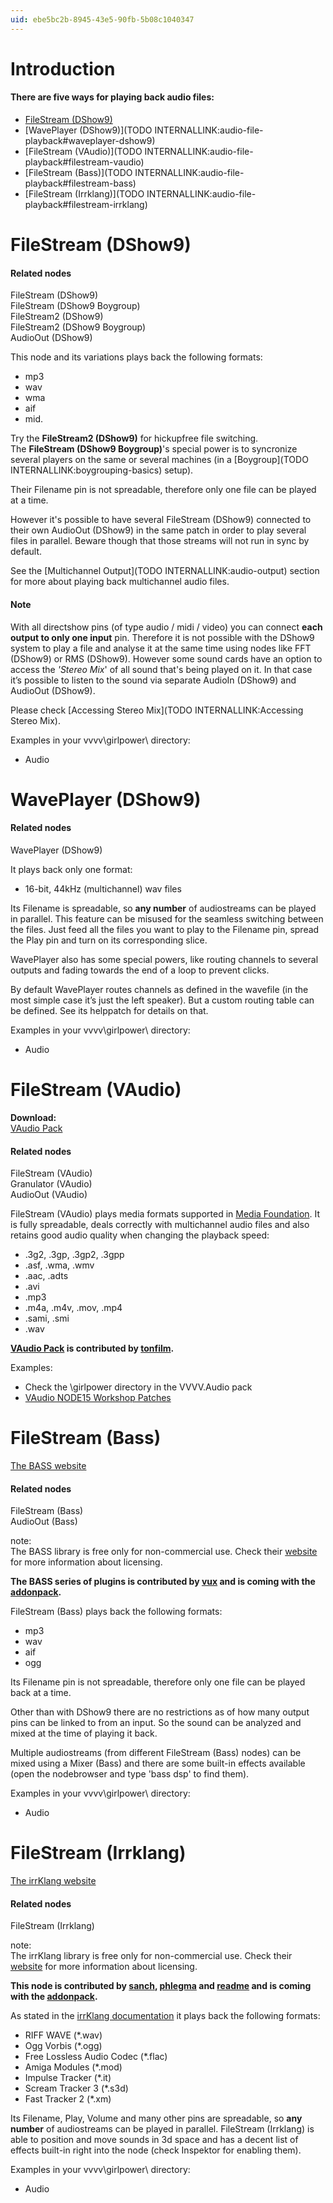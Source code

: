 ```yaml
---
uid: ebe5bc2b-8945-43e5-90fb-5b08c1040347
---
```


# Introduction

#### There are five ways for playing back audio files:

* [FileStream (DShow9)](xref:ebe5bc2b-8945-43e5-90fb-5b08c1040347#filestream-dshow9)  
* [WavePlayer (DShow9)](TODO INTERNALLINK:audio-file-playback#waveplayer-dshow9)  
* [FileStream (VAudio)](TODO INTERNALLINK:audio-file-playback#filestream-vaudio)  
* [FileStream (Bass)](TODO INTERNALLINK:audio-file-playback#filestream-bass)  
* [FileStream (Irrklang)](TODO INTERNALLINK:audio-file-playback#filestream-irrklang)  




# FileStream (DShow9)

#### Related nodes
<span class="node">FileStream (DShow9)</span>  
<span class="node">FileStream (DShow9 Boygroup)</span>  
<span class="node">FileStream2 (DShow9)</span>  
<span class="node">FileStream2 (DShow9 Boygroup)</span>  
<span class="node">AudioOut (DShow9)</span>  


This node and its variations plays back the following formats:  
* mp3  
* wav  
* wma  
* aif  
* mid.  

Try the **FileStream2 (DShow9)** for hickupfree file switching.  
The **FileStream (DShow9 Boygroup)**'s special power is to syncronize several players on the same or several machines (in a [Boygroup](TODO INTERNALLINK:boygrouping-basics) setup).  

Their <span class="pin">Filename</span> pin is not spreadable, therefore only one file can be played at a time.  

However it's possible to have several <span class="node">FileStream (DShow9)</span> connected to their own <span class="node">AudioOut (DShow9)</span> in the same patch in order to play several files in parallel. Beware though that those streams will not run in sync by default.  

See the [Multichannel Output](TODO INTERNALLINK:audio-output) section for more about playing back multichannel audio files.  


#### Note

With all directshow pins (of type audio / midi / video) you can connect **each output to only one input** pin. Therefore it is not possible with the DShow9 system to play a file and analyse it at the same time using nodes like <span class="node">FFT (DShow9)</span> or <span class="node">RMS (DShow9)</span>. However some sound cards have an option to access the *'Stereo Mix*' of all sound that's being played on it. In that case it’s possible to listen to the sound via separate <span class="node">AudioIn (DShow9)</span> and <span class="node">AudioOut (DShow9)</span>.   

Please check [Accessing Stereo Mix](TODO INTERNALLINK:Accessing Stereo Mix).  

Examples in your vvvv\girlpower\ directory:  
* Audio  




# WavePlayer (DShow9)

#### Related nodes
<span class="node">WavePlayer (DShow9)</span>  


It plays back only one format:  
* 16-bit, 44kHz (multichannel) wav files  

Its <span class="pin">Filename</span> is spreadable, so **any number** of audiostreams can be played in parallel. This feature can be misused for the seamless switching between the files. Just feed all the files you want to play to the <span class="pin">Filename</span> pin, spread the <span class="pin">Play</span> pin and turn on its corresponding slice.  

WavePlayer also has some special powers, like routing channels to several outputs and fading towards the end of a loop to prevent clicks.  

By default WavePlayer routes channels as defined in the wavefile (in the most simple case it’s just the left speaker). But a custom routing table can be defined. See its helppatch for details on that.  

Examples in your vvvv\girlpower\ directory:  
* Audio  





# FileStream (VAudio)

**Download:**  
<a href="https://vvvv.org/contribution/vvvv.audio-pack-alpha" class="extURL contribution" target="_blank">VAudio Pack</a>  

#### Related nodes
FileStream (VAudio)  
Granulator (VAudio)  
AudioOut (VAudio)  



FileStream (VAudio) plays media formats supported in <a href="https://msdn.microsoft.com/en-us/library/windows/desktop/dd757927(v=vs.85).aspx" class="extURL" target="_blank">Media Foundation</a>. It is fully spreadable, deals correctly with multichannel audio files and also retains good audio quality when changing the playback speed:  

* .3g2, .3gp, .3gp2, .3gpp  
* .asf, .wma, .wmv  
* .aac, .adts  
* .avi  
* .mp3  
* .m4a, .m4v, .mov, .mp4  
* .sami, .smi  
* .wav  


**<a href="https://vvvv.org/contribution/vvvv.audio-pack-alpha" class="extURL contribution" target="_blank">VAudio Pack</a> is contributed by <span class="user"><a href="https://vvvv.org/users/tonfilm" class="extURL" target="_blank">tonfilm</a></span>.**  

Examples:  
* Check the \girlpower directory in the VVVV.Audio pack  
* <a href="https://vvvv.org/contribution/vvvv.audio-node15-workshop-patches" class="extURL contribution" target="_blank">VAudio NODE15 Workshop Patches</a>  





# FileStream (Bass)


<a href="http://www.un4seen.com/bass.html" class="extURL" target="_blank">The BASS website</a>  

#### Related nodes
<span class="node">FileStream (Bass)</span>  
<span class="node">AudioOut (Bass)</span>  



note:  
The BASS library is free only for non-commercial use. Check their <a href="http://www.un4seen.com/bass.html" class="extURL" target="_blank">website</a> for more information about licensing.  
  

**The BASS series of plugins is contributed by <span class="user"><a href="https://vvvv.org/users/vux" class="extURL" target="_blank">vux</a></span> and is coming with the <a href="https://vvvv.org/downloads#addonpack" class="extURL" target="_blank">addonpack</a>.**  

<span class="node">FileStream (Bass)</span> plays back the following formats:  
* mp3  
* wav  
* aif  
* ogg  

Its <span class="pin">Filename </span> pin is not spreadable, therefore only one file can be played back at a time.  

Other than with DShow9 there are no restrictions as of how many output pins can be linked to from an input. So the sound can be analyzed and mixed at the time of playing it back.  

Multiple audiostreams (from different <span class="node">FileStream (Bass)</span> nodes) can be mixed using a <span class="node">Mixer (Bass)</span> and there are some built-in effects available (open the nodebrowser and type 'bass dsp' to find them).  

Examples in your vvvv\girlpower\ directory:  
* Audio  





# FileStream (Irrklang)


<a href="http://www.ambiera.com/irrklang/" class="extURL" target="_blank">The irrKlang website</a>  

#### Related nodes
<span class="node">FileStream (Irrklang)</span>  



note:  
The irrKlang library is free only for non-commercial use. Check their <a href="http://www.ambiera.com/irrklang/irrklang_pro.html" class="extURL" target="_blank">website</a> for more information about licensing.  
  

**This node is contributed by <span class="user"><a href="https://vvvv.org/users/sanch" class="extURL" target="_blank">sanch</a></span>, <span class="user"><a href="https://vvvv.org/users/phlegma" class="extURL" target="_blank">phlegma</a></span> and <span class="user"><a href="https://vvvv.org/users/readme" class="extURL" target="_blank">readme</a></span> and is coming with the <a href="https://vvvv.org/downloads#addonpack" class="extURL" target="_blank">addonpack</a>.**  

As stated in the <a href="http://www.ambiera.com/irrklang/features.html" class="extURL" target="_blank">irrKlang documentation</a> it plays back the following formats:  
* RIFF WAVE (*.wav)  
* Ogg Vorbis (*.ogg)  
* Free Lossless Audio Codec (*.flac)  
* Amiga Modules (*.mod)  
* Impulse Tracker (*.it)  
* Scream Tracker 3 (*.s3d)  
* Fast Tracker 2 (*.xm)  

Its <span class="pin">Filename</span>, <span class="pin">Play</span>, <span class="pin">Volume</span> and many other pins are spreadable, so **any number** of audiostreams can be played in parallel. <span class="node">FileStream (Irrklang)</span> is able to position and move sounds in 3d space and has a decent list of effects built-in right into the node (check Inspektor for enabling them).  

Examples in your vvvv\girlpower\ directory:  
* Audio  

